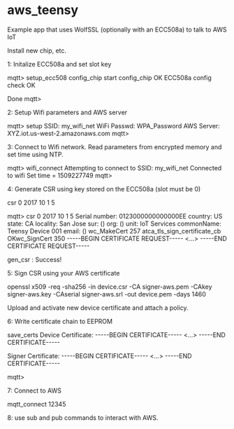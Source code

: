 # aws_teensy
Example app that uses WolfSSL (optionally with an ECC508a) to talk to AWS IoT




Install new chip, etc.

1:
Initalize ECC508a and set slot key

mqtt> setup_ecc508
config_chip start
config_chip OK
ECC508a config check OK
 
Done
mqtt>

2:
Setup Wifi parameters and AWS server

mqtt> setup
SSID: my_wifi_net
WiFi Passwd: WPA_Password
AWS Server: XYZ.iot.us-west-2.amazonaws.com
mqtt> 

3:
Connect to Wifi network.
Read parameters from encrypted memory and set time using NTP.

mqtt> wifi_connect
Attempting to connect to SSID: my_wifi_net
Connected to wifi
Set time = 1509227749
mqtt> 


4:
Generate CSR using key stored on the ECC508a
(slot must be 0)

csr 0 2017 10 1 5

mqtt> csr 0 2017 10 1 5 
Serial number: 0123000000000000EE
country: US
state: CA
locality: San Jose
sur: ()
org: ()
unit: IoT Services
commonName: Teensy Device 001
email: ()
wc_MakeCert 257
atca_tls_sign_certificate_cb OKwc_SignCert 350
-----BEGIN CERTIFICATE REQUEST-----
<...>
-----END CERTIFICATE REQUEST-----

gen_csr : Success!


5:
Sign CSR using your AWS certificate

openssl x509 -req -sha256 -in device.csr -CA signer-aws.pem -CAkey signer-aws.key -CAserial signer-aws.srl -out device.pem -days 1460

Upload and activate new device certificate and attach a policy.



6:
Write certificate chain to EEPROM

save_certs
Device Certificate:
-----BEGIN CERTIFICATE-----
<...>
-----END CERTIFICATE-----


Signer Certificate:
-----BEGIN CERTIFICATE-----
<...>
-----END CERTIFICATE-----

mqtt> 


7:
Connect to AWS

mqtt_connect 12345

8:
use sub and pub commands to interact with AWS.



